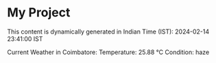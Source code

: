 # My Project

This content is dynamically generated in Indian Time (IST): 2024-02-14 23:41:00 IST


Current Weather in Coimbatore:
Temperature: 25.88 °C
Condition: haze
